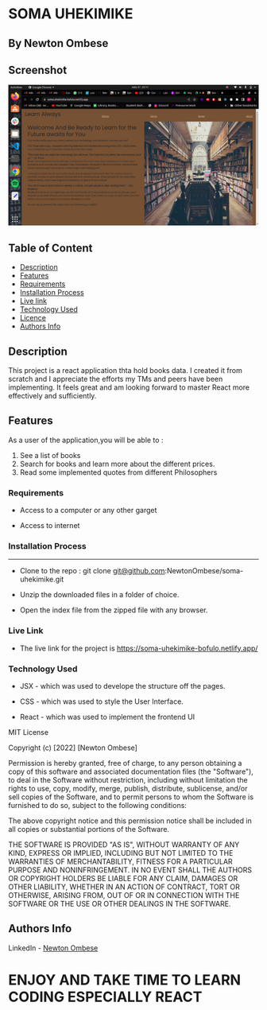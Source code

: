 # SOMA UHEKIMIKE

   ## By Newton Ombese

## Screenshot
   ![image](./public/images/Screenshot%20from%202022-07-31%2023-11-20.png)

## Table of Content

- [Description](#description)
- [Features](#features)
- [Requirements](#requirements)
- [Installation Process](#installation-Process)
- [Live link](#Live-Link)
- [Technology Used](#technology-Used)
- [Licence](#licence)
- [Authors Info](#Authors-info)

## Description

 <p>This project is a react application thta hold books data. I created it from scratch and I appreciate the efforts my TMs and peers have been implementing. It feels great and am looking forward to master React more effectively and sufficiently.</p>

## Features

As a user of the application,you will be able to :

1. See a list of books
2. Search for books and learn more about the different prices.
3. Read some implemented quotes from different Philosophers

 ###  Requirements

 * Access to  a computer or any other garget

 * Access to internet

### Installation Process

 ****  
* Clone to the repo : git clone git@github.com:NewtonOmbese/soma-uhekimike.git

* Unzip the downloaded files in a folder of choice.

* Open the index file from the zipped file with any browser.

### Live Link
* The live link for the project is https://soma-uhekimike-bofulo.netlify.app/

### Technology  Used
* JSX - which was used to develope the structure off the pages.

* CSS - which was used to style the User Interface.

* React - which was used to implement the frontend UI

MIT License

Copyright (c) [2022] [Newton Ombese]

Permission is hereby granted, free of charge, to any person obtaining a copy
of this software and associated documentation files (the "Software"), to deal
in the Software without restriction, including without limitation the rights
to use, copy, modify, merge, publish, distribute, sublicense, and/or sell
copies of the Software, and to permit persons to whom the Software is
furnished to do so, subject to the following conditions:

The above copyright notice and this permission notice shall be included in all
copies or substantial portions of the Software.

THE SOFTWARE IS PROVIDED "AS IS", WITHOUT WARRANTY OF ANY KIND, EXPRESS OR
IMPLIED, INCLUDING BUT NOT LIMITED TO THE WARRANTIES OF MERCHANTABILITY,
FITNESS FOR A PARTICULAR PURPOSE AND NONINFRINGEMENT. IN NO EVENT SHALL THE
AUTHORS OR COPYRIGHT HOLDERS BE LIABLE FOR ANY CLAIM, DAMAGES OR OTHER
LIABILITY, WHETHER IN AN ACTION OF CONTRACT, TORT OR OTHERWISE, ARISING FROM,
OUT OF OR IN CONNECTION WITH THE SOFTWARE OR THE USE OR OTHER DEALINGS IN THE
SOFTWARE.

## Authors Info

LinkedIn - [Newton Ombese](https://www.linkedin.com/in/newton-ombese-570862210/)


# ENJOY AND TAKE TIME TO LEARN CODING ESPECIALLY REACT